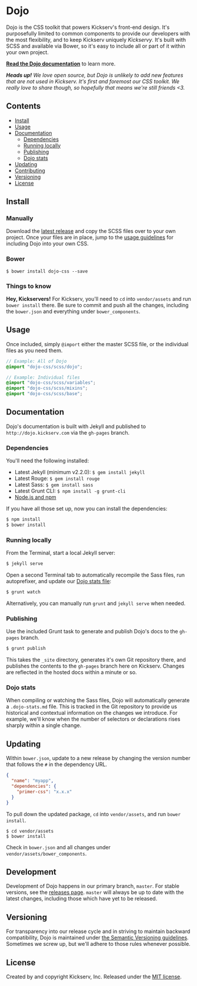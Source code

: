 # Dojo

Dojo is the CSS toolkit that powers Kickserv's front-end design. It's purposefully limited to common components to provide our developers with the most flexibility, and to keep Kickserv uniquely *Kickservy*. It's built with SCSS and available via Bower, so it's easy to include all or part of it within your own project.

[**Read the Dojo documentation**](http://dojo.kickserv.com) to learn more.

_**Heads up!** We love open source, but Dojo is unlikely to add new features that are not used in Kickserv. It's first and foremost our CSS toolkit. We really love to share though, so hopefully that means we're still friends <3._

## Contents

- [Install](#install)
- [Usage](#usage)
- [Documentation](#documentation)
  - [Dependencies](#dependencies)
  - [Running locally](#running-locally)
  - [Publishing](#publishing)
  - [Dojo stats](#dojo-stats)
- [Updating](#updating)
- [Contributing](#contributing)
- [Versioning](#versioning)
- [License](#license)

## Install

### Manually

Download the [latest release](https://github.com/kickserv/dojo/releases/latest) and copy the SCSS files over to your own project. Once your files are in place, jump to the [usage guidelines](#usage) for including Dojo into your own CSS.

### Bower

```
$ bower install dojo-css --save
```

### Things to know

**Hey, Kickservers!** For Kickserv, you'll need to  `cd` into `vendor/assets` and run `bower install` there. Be sure to commit and push all the changes, including the `bower.json` and everything under `bower_components`.

## Usage

Once included, simply `@import` either the master SCSS file, or the individual files as you need them.

```scss
// Example: All of Dojo
@import "dojo-css/scss/dojo";

// Example: Individual files
@import "dojo-css/scss/variables";
@import "dojo-css/scss/mixins";
@import "dojo-css/scss/base";
```

## Documentation

Dojo's documentation is built with Jekyll and published to `http://dojo.kickserv.com` via the `gh-pages` branch.

### Dependencies

You'll need the following installed:

- Latest Jekyll (minimum v2.2.0): `$ gem install jekyll`
- Latest Rouge: `$ gem install rouge`
- Latest Sass: `$ gem install sass`
- Latest Grunt CLI: `$ npm install -g grunt-cli`
- [Node.js and npm](http://nodejs.org/download/)

If you have all those set up, now you can install the dependencies:

```bash
$ npm install
$ bower install
```

### Running locally

From the Terminal, start a local Jekyll server:

```bash
$ jekyll serve
```

Open a second Terminal tab to automatically recompile the Sass files, run autoprefixer, and update our [Dojo stats file](#dojo-stats):

```bash
$ grunt watch
```

Alternatively, you can manually run `grunt` and `jekyll serve` when needed.

### Publishing

Use the included Grunt task to generate and publish Dojo's docs to the `gh-pages` branch.

```bash
$ grunt publish
```

This takes the `_site` directory, generates it's own Git repository there, and publishes the contents to the `gh-pages` branch here on Kickserv. Changes are reflected in the hosted docs within a minute or so.

### Dojo stats

When compiling or watching the Sass files, Dojo will automatically generate a `.dojo-stats.md` file. This is tracked in the Git repository to provide us historical and contextual information on the changes we introduce. For example, we'll know when the number of selectors or declarations rises sharply within a single change.

## Updating

Within `bower.json`, update to a new release by changing the version number that follows the `#` in the dependency URL.

```json
{
  "name": "myapp",
  "dependencies": {
    "primer-css": "x.x.x"
  }
}
```

To pull down the updated package, `cd` into `vendor/assets`, and run `bower install`.

```
$ cd vendor/assets
$ bower install
```

Check in `bower.json` and all changes under `vendor/assets/bower_components`.

## Development

Development of Dojo happens in our primary branch, `master`. For stable versions, see the [releases page](https://github.com/kickserv/dojo/releases). `master` will always be up to date with the latest changes, including those which have yet to be released.

## Versioning

For transparency into our release cycle and in striving to maintain backward compatibility, Dojo is maintained under [the Semantic Versioning guidelines](http://semver.org/). Sometimes we screw up, but we'll adhere to those rules whenever possible.

## License

Created by and copyright Kickserv, Inc. Released under the [MIT license](LICENSE.md).
